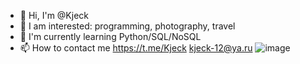 - 👋 Hi, I'm @Kjeck
- 👀 I am interested: programming, photography, travel
- 🌱 I'm currently learning Python/SQL/NoSQL
- 📫 How to contact me https://t.me/Kjeck kjeck-12@ya.ru
![image](https://user-images.githubusercontent.com/60232582/160255732-7105dfd4-86c1-4eaa-85e4-b5217fca6a96.png)


<!---
Kjeck/Kjeck is a ✨ special ✨ repository because its `README.md` (this file) appears on your GitHub profile.
You can click the Preview link to take a look at your changes.
--->
